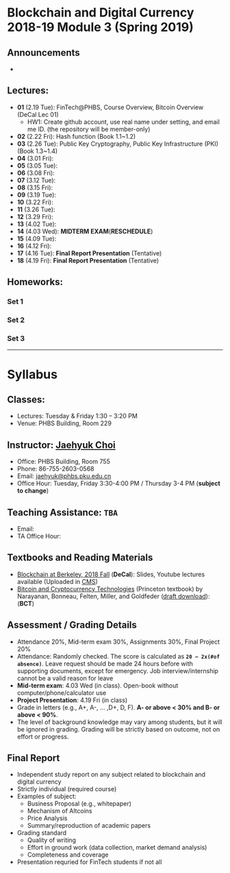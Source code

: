 # Blockchain and Digital Currency 2018-19 Module 3 (Spring 2019)

## Announcements
* 

## Lectures: 
* __01__ (2.19 Tue): FinTech@PHBS, Course Overview, Bitcoin Overview (DeCal Lec 01)
  * HW1: Create github account, use real name under setting, and email me ID. (the repository will be member-only)
* __02__ (2.22 Fri): Hash function (Book 1.1~1.2) 
* __03__ (2.26 Tue): Public Key Cryptography, Public Key Infrastructure (PKI) (Book 1.3~1.4)
* __04__ (3.01 Fri): 
* __05__ (3.05 Tue):
* __06__ (3.08 Fri):
* __07__ (3.12 Tue): 
* __08__ (3.15 Fri):
* __09__ (3.19 Tue):
* __10__ (3.22 Fri):
* __11__ (3.26 Tue): 
* __12__ (3.29 Fri):
* __13__ (4.02 Tue):
* __14__ (4.03 Wed): __MIDTERM EXAM__(__RESCHEDULE__)
* __15__ (4.09 Tue):
* __16__ (4.12 Fri):
* __17__ (4.16 Tue): __Final Report Presentation__ (Tentative)
* __18__ (4.19 Fri): __Final Report Presentation__ (Tentative)

## Homeworks: 
### __Set 1__ 
### __Set 2__ 
### __Set 3__ 

***
# Syllabus

## Classes:
* Lectures: Tuesday & Friday 1:30 – 3:20 PM
* Venue: PHBS Building, Room 229

## Instructor: [Jaehyuk Choi](http://www.jaehyukchoi.net/phbs_en)
* Office: PHBS Building, Room 755
* Phone: 86-755-2603-0568
* Email: jaehyuk@phbs.pku.edu.cn
* Office Hour: Tuesday, Friday 3:30-4:00 PM / Thursday 3-4 PM (__subject to change__)

## Teaching Assistance: `TBA`
* Email: 
* TA Office Hour: 

## Textbooks and Reading Materials
* [Blockchain at Berkeley, 2018 Fall](https://blockchain.berkeley.edu/courses/fall-2018-fundamentals-decal/) (__DeCal__): Slides, Youtube lectures available (Uploaded in [CMS](http://cms.phbs.pku.edu.cn/claroline/document/document.php?cidReset=true&cidReq=FIN533))
* [Bitcoin and Cryptocurrency Technologies](http://bitcoinbook.cs.princeton.edu/) (Princeton textbook) by Narayanan, Bonneau, Felten, Miller, and Goldfeder ([draft download](https://d28rh4a8wq0iu5.cloudfront.net/bitcointech/readings/princeton_bitcoin_book.pdf)): (__BCT__)

## Assessment / Grading Details
* Attendance 20%, Mid-term exam 30%, Assignments 30%, Final Project 20%
* Attendance: Randomly checked. The score is calculated as __`20 – 2x(#of absence)`__. Leave request should be made 24 hours before with supporting documents, except for emergency. Job interview/internship cannot be a valid reason for leave
* __Mid-term exam__: 4.03 Wed (in class). Open-book without computer/phone/calculator use
* __Project Presentation__: 4.19 Fri (in class)
* Grade in letters (e.g., A+, A-, ... ,D+, D, F). __A- or above < 30% and B- or above < 90%__.
* The level of background knowledge may vary among students, but it will be ignored in grading. Grading will be strictly based on outcome, not on effort or progress.

## Final Report
* Independent study report on any subject related to blockchain and digital currency
* Strictly individual (required course)
* Examples of subject:
  * Business Proposal (e.g., whitepaper)
  * Mechanism of Altcoins
  * Price Analysis 
  * Summary/reproduction of academic papers
* Grading standard
  * Quality of writing
  * Effort in ground work (data collection, market demand analysis)
  * Completeness and coverage
* Presentation requried for FinTech students if not all
